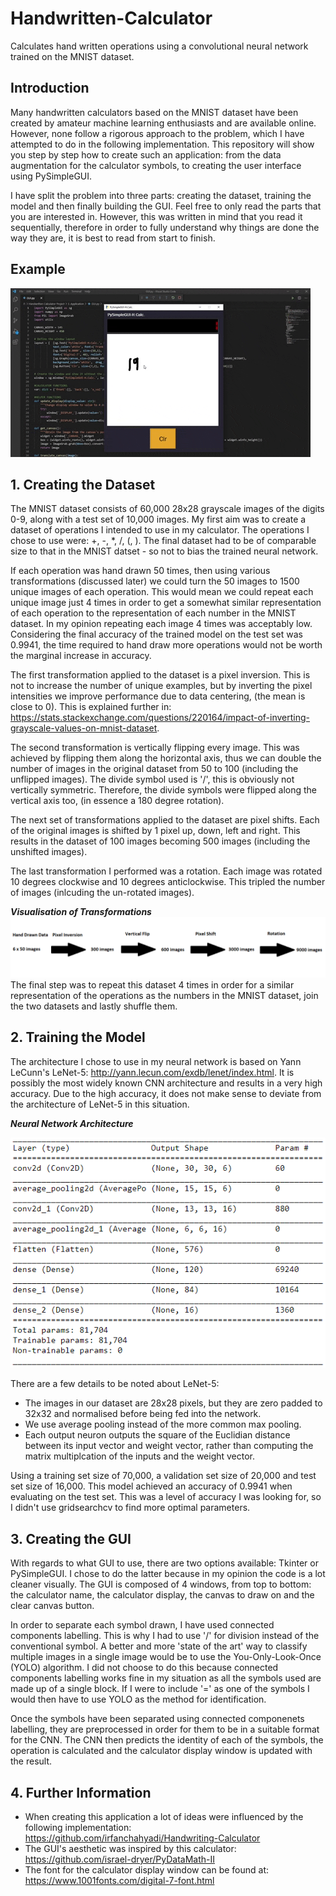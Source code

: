 # Handwritten-Calculator
Calculates hand written operations using a convolutional neural network trained on the MNIST dataset.

## Introduction
Many handwritten calculators based on the MNIST dataset have been created by amateur machine learning enthusiasts and are available online. However, none follow a rigorous approach to the problem, which I have attempted to do in the following implementation. This repository will show you step by step how to create such an application: from the data augmentation for the calculator symbols, to creating the user interface using PySimpleGUI.

I have split the problem into three parts: creating the dataset, training the model and then finally building the GUI. Feel free to only read the parts that you are interested in. However, this was written in mind that you read it sequentially, therefore in order to fully understand why things are done the way they are, it is best to read from start to finish.

## Example
![GIF of Calculator](Images/GIF.gif "GIF of Calculator")

## 1. Creating the Dataset
The MNIST dataset consists of 60,000 28x28 grayscale images of the digits 0-9, along with a test set of 10,000 images. My first aim was to create a dataset of operations I intended to use in my calculator. The operations I chose to use were: +, -, *, /, (, ). The final dataset had to be of comparable size to that in the MNIST datset - so not to bias the trained neural network. 

If each operation was hand drawn 50 times, then using various transformations (discussed later) we could turn the 50 images to 1500 unique images of each operation. This would mean we could repeat each unique image just 4 times in order to get a somewhat similar representation of each operation to the representation of each number in the MNIST dataset. In my opinion repeating each image 4 times was acceptably low. Considering the final accuracy of the trained model on the test set was 0.9941, the time required to hand draw more operations would not be worth the marginal increase in accuracy.

The first transformation applied to the dataset is a pixel inversion. This is not to increase the number of unique examples, but by inverting the pixel intensities we improve performance due to data centering, (the mean is close to 0). This is explained further in: https://stats.stackexchange.com/questions/220164/impact-of-inverting-grayscale-values-on-mnist-dataset.

The second transformation is vertically flipping every image. This was achieved by flipping them along the horizontal axis, thus we can double the number of images in the original dataset from 50 to 100 (including the unflipped images). The divide symbol used is '/', this is obviously not vertically symmetric. Therefore, the divide symbols were flipped along the vertical axis too, (in essence a 180 degree rotation).

The next set of transformations applied to the dataset are pixel shifts. Each of the original images is shifted by 1 pixel up, down, left and right. This results in the dataset of 100 images becoming 500 images (including the unshifted images).

The last transformation I performed was a rotation. Each image was rotated 10 degrees clockwise and 10 degrees anticlockwise. This tripled the number of images (inlcuding the un-rotated images).


***Visualisation of Transformations***
![Diagram of Transformations](Images/Transformations.png "Diagram of Transformations")
The final step was to repeat this dataset 4 times in order for a similar representation of the operations as the numbers in the MNIST dataset, join the two datasets and lastly shuffle them.


## 2. Training the Model
The architecture I chose to use in my neural network is based on Yann LeCunn's LeNet-5: http://yann.lecun.com/exdb/lenet/index.html.
It is possibly the most widely known CNN architecture and results in a very high accuracy. Due to the high accuracy, it does not make sense to deviate from the architecture of LeNet-5 in this situation.

***Neural Network Architecture***

![Neural Network Architecture](Images/Architecture.png "Architecture based on LeNet-5")

There are a few details to be noted about LeNet-5:
* The images in our dataset are 28x28 pixels, but they are zero padded to 32x32 and normalised before being fed into the network.
* We use average pooling instead of the more common max pooling.
* Each output neuron outputs the square of the Euclidian distance between its input vector and weight vector, rather than computing the matrix multiplcation of the inputs and the weight vector.

Using a training set size of 70,000, a validation set size of 20,000 and test set size of 16,000. This model achieved an accuracy of 0.9941 when evaluating on the test set. This was a level of accuracy I was looking for, so I didn't use gridsearchcv to find more optimal parameters.

## 3. Creating the GUI
With regards to what GUI to use, there are two options available: Tkinter or PySimpleGUI. I chose to do the latter because in my opinion the code is a lot cleaner visually.
The GUI is composed of 4 windows, from top to bottom: the calculator name, the  calculator display, the canvas to draw on and the clear canvas button. 

In order to separate each symbol drawn, I have used connected components labelling. This is why I had to use '/' for division instead of the conventional symbol. A better and more 'state of the art' way to classify multiple images in a single image would be to use the You-Only-Look-Once (YOLO) algorithm. I did not choose to do this because connected components labelling works fine in my situation as all the symbols used are made up of a single block. If I were to include '=' as one of the symbols I would then have to use YOLO as the method for identification.

Once the symbols have been separated using connected componenets labelling, they are preprocessed in order for them to be in a suitable format for the CNN. The CNN then predicts the identity of each of the symbols, the operation is calculated  and the calculator display window is updated with the result. 

## 4. Further Information
* When creating this application a lot of ideas were influenced by the following implementation: https://github.com/irfanchahyadi/Handwriting-Calculator
* The GUI's aesthetic was inspired by this calculator: https://github.com/israel-dryer/PyDataMath-II
* The font for the calculator display window can be found at: https://www.1001fonts.com/digital-7-font.html

